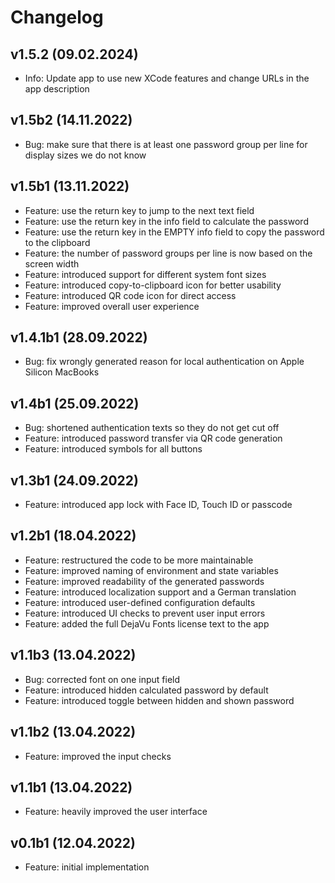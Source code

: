 # Changelog

## v1.5.2 (09.02.2024)

* Info: Update app to use new XCode features and change URLs in the app description

## v1.5b2 (14.11.2022)

* Bug: make sure that there is at least one password group per line for display sizes we do not know

## v1.5b1 (13.11.2022)

* Feature: use the return key to jump to the next text field
* Feature: use the return key in the info field to calculate the password
* Feature: use the return key in the EMPTY info field to copy the password to the clipboard
* Feature: the number of password groups per line is now based on the screen width
* Feature: introduced support for different system font sizes
* Feature: introduced copy-to-clipboard icon for better usability
* Feature: introduced QR code icon for direct access
* Feature: improved overall user experience

## v1.4.1b1 (28.09.2022)

* Bug: fix wrongly generated reason for local authentication on Apple Silicon MacBooks

## v1.4b1 (25.09.2022)

* Bug: shortened authentication texts so they do not get cut off
* Feature: introduced password transfer via QR code generation
* Feature: introduced symbols for all buttons

## v1.3b1 (24.09.2022)

* Feature: introduced app lock with Face ID, Touch ID or passcode

## v1.2b1 (18.04.2022)

* Feature: restructured the code to be more maintainable
* Feature: improved naming of environment and state variables
* Feature: improved readability of the generated passwords
* Feature: introduced localization support and a German translation
* Feature: introduced user-defined configuration defaults
* Feature: introduced UI checks to prevent user input errors
* Feature: added the full DejaVu Fonts license text to the app

## v1.1b3 (13.04.2022)

* Bug: corrected font on one input field
* Feature: introduced hidden calculated password by default
* Feature: introduced toggle between hidden and shown password

## v1.1b2 (13.04.2022)

* Feature: improved the input checks

## v1.1b1 (13.04.2022)

* Feature: heavily improved the user interface

## v0.1b1 (12.04.2022)

* Feature: initial implementation

